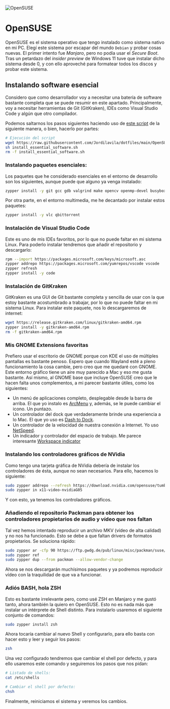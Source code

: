 ![OpenSUSE](https://img.shields.io/badge/OpenSUSE-0C322C?style=for-the-badge&logo=SUSE&logoColor=white)

# OpenSUSE

OpenSUSE es el sistema operativo que tengo instalado como sistema nativo en mi PC. Elegí este sistema por escapar del mundo ```Debian``` y probar cosas nuevas. El primer intento fue _Manjaro_, pero no podía usar el _Secure Boot_. Tras un petardazo del _insider preview_ de Windows 11 tuve que instalar dicho sistema desde 0, y con ello aproveché para formatear todos los discos y probar este sistema.

## Instalando software esencial

Considero que como desarrollador voy a necesitar una batería de software bastante completa que se puede resumir en este apartado. Principalmente, voy a necesitar herramientas de Git (GitKraken), IDEs como Visual Studio Code y algún que otro compilador.

Podemos saltarnos los pasos siguientes haciendo uso de [este script](install_files/install_essential_software.sh) de la siguiente manera, o bien, hacerlo por partes:

```bash
# Ejecución del script
wget https://raw.githubusercontent.com/Jordilavila/dotfiles/main/OpenSUSE/install_files/install_essential_software.sh
sh install_essential_software.sh
rm -f install_essential_software.sh
```

### Instalando paquetes esenciales:

Los paquetes que he considerado esenciales en el entorno de desarrollo son los siguientes, aunque puede que alguno ya venga instalado:

```bash
zypper install -y git gcc gdb valgrind make opencv openmp-devel busybox-net-tools
```

Por otra parte, en el entorno multimedia, me he decantado por instalar estos paquetes:

```bash
zypper install -y vlc qbittorrent
```

### Instalación de Visual Studio Code

Este es uno de mis IDEs favoritos, por lo que no puede faltar en mi sistema Linux. Para poderlo instalar tendremos que añadir el repositorio y descargarlo:

```bash
rpm --import https://packages.microsoft.com/keys/microsoft.asc
zypper addrepo https://packages.microsoft.com/yumrepos/vscode vscode
zypper refresh
zypper install -y code
```

### Instalación de GitKraken

GitKraken es una GUI de Git bastante completa y sencilla de usar con la que estoy bastante acostumbrado a trabajar, por lo que no puede faltar en mi sistema Linux. Para instalar este paquete, nos lo descargaremos de internet:

```bash
wget https://release.gitkraken.com/linux/gitkraken-amd64.rpm
zypper install -y gitkraken-amd64.rpm
rm -f gitkraken-amd64.rpm
```

### Mis GNOME Extensions favoritas

Prefiero usar el escritorio de GNOME porque con KDE el uso de múltiples pantallas es bastante penoso. Espero que cuando Wayland esté a pleno funcionamiento la cosa cambie, pero creo que me quedaré con GNOME. Este entorno gráfico tiene un aire muy parecido a Mac y eso me gusta bastante. Así mismo, al GNOME base que incluye OpenSUSE creo que le hacen falta unos complementos, a mi parecer bastante útiles, como los siguientes:

- Un menú de aplicaciones completo, desplegable desde la barra de arriba. El que yo instalo es [ArcMenu](https://extensions.gnome.org/extension/3628/arcmenu/) y, además, se le puede cambiar el icono. Un puntazo.
- Un controlador del dock que verdaderamente brinde una experiencia a lo Mac. El que yo uso es [Dash to Dock](https://extensions.gnome.org/extension/307/dash-to-dock/).
- Un controlador de la velocidad de nuestra conexión a Internet. Yo uso [NetSpeed](https://extensions.gnome.org/extension/104/netspeed/).
- Un indicador y controlador del espacio de trabajo. Me parece interesante [Workspace indicator](https://extensions.gnome.org/extension/3952/workspace-indicator/)

### Instalando los controladores gráficos de NVidia

Como tengo una tarjeta gráfica de NVidia debería de instalar los controladores de ésta, aunque no sean necesarios. Para ello, hacemos lo siguiente:

```bash
sudo zypper addrepo --refresh https://download.nvidia.com/opensuse/tumbleweed NVIDIA
sudo zypper in x11-video-nvidiaG05
```

Y con esto, ya tenemos los controladores gráficos.

### Añadiendo el repositorio Packman para obtener los controladores propietarios de audio y vídeo que nos faltan

Tal vez hemos intentado reproducir un archivo MKV (vídeo de alta calidad) y no nos ha funcionado. Esto se debe a que faltan drivers de formatos propietarios. Se soluciona rápido:

```bash
sudo zypper ar -cfp 90 https://ftp.gwdg.de/pub/linux/misc/packman/suse/openSUSE_Tumbleweed/ packman
sudo zypper ref
sudo zypper dup --from packman --allow-vendor-change
```

Ahora se nos descargarán muchísimos paquetes y ya podremos reproducir vídeo con la traquilidad de que va a funcionar.

### Adiós BASH, hola ZSH

Esto es bastante irrelevante pero, como usé ZSH en Manjaro y me gustó tanto, ahora también la quiero en OpenSUSE. Esto no es nada más que instalar un intérprete de Shell distinto. Para instalarlo usaremos el siguiente conjunto de comandos:

```bash
sudo zypper install zsh
```

Ahora tocaría cambiar al nuevo Shell y configurarlo, para ello basta con hacer esto y leer y seguir los pasos:

```bash
zsh
```

Una vez configurado tendremos que cambiar el shell por defecto, y para ello usaremos este comando y seguiremos los pasos que nos pidan:

```bash
# Listado de shells:
cat /etc/shells

# Cambiar el shell por defecto:
chsh
```

Finalmente, reiniciamos el sistema y veremos los cambios.


